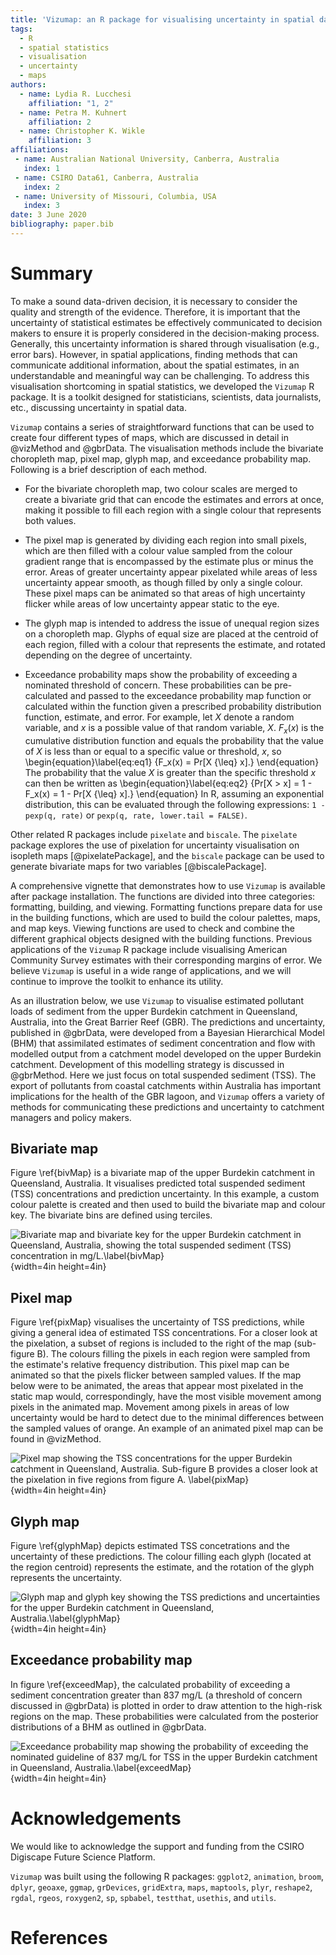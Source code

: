 ```yaml
---
title: 'Vizumap: an R package for visualising uncertainty in spatial data'
tags:
  - R
  - spatial statistics
  - visualisation
  - uncertainty
  - maps
authors:
  - name: Lydia R. Lucchesi
    affiliation: "1, 2"
  - name: Petra M. Kuhnert
    affiliation: 2
  - name: Christopher K. Wikle
    affiliation: 3
affiliations:
 - name: Australian National University, Canberra, Australia
   index: 1
 - name: CSIRO Data61, Canberra, Australia
   index: 2
 - name: University of Missouri, Columbia, USA
   index: 3 
date: 3 June 2020
bibliography: paper.bib
---
```


# Summary

To make a sound data-driven decision, it is necessary to consider the quality and strength of the evidence. Therefore, it is important that the uncertainty of statistical estimates be effectively communicated to decision makers to ensure it is properly considered in the decision-making 
process. Generally, this uncertainty information is shared through visualisation (e.g., error bars). However, in spatial applications, finding methods that can communicate additional information, about the spatial estimates, in an understandable and meaningful way can be challenging. To address this visualisation shortcoming in spatial statistics, we developed the `Vizumap` R package. It is a toolkit designed for statisticians, scientists, data journalists, etc., discussing uncertainty in spatial data.

`Vizumap` contains a series of straightforward functions that can be used to create four different types of maps, which are discussed in detail in @vizMethod and @gbrData. The visualisation methods include the bivariate choropleth map, pixel map, glyph map, and exceedance probability map. Following is a brief description of each method.

* For the bivariate choropleth map, two colour scales are merged to create a bivariate grid that can encode the estimates and errors at once, making it possible to fill each region with a single colour that represents both values.

* The pixel map is generated by dividing each region into small pixels, which are then filled with a colour value sampled from the colour gradient range that is encompassed by the estimate plus or minus the error. Areas of greater uncertainty appear pixelated while areas of less uncertainty appear smooth, as though filled by only a single colour. These pixel maps can be animated so that areas of high uncertainty flicker while areas of low uncertainty appear static to the eye.

* The glyph map is intended to address the issue of unequal region sizes on a choropleth map. Glyphs of equal size are placed at the centroid of each region, filled with a colour that represents the estimate, and rotated depending on the degree of uncertainty.

* Exceedance probability maps show the probability of exceeding a nominated threshold of concern. These probabilities can be pre-calculated and passed to the exceedance probability map function or calculated within the function given a prescribed probability distribution function, estimate, and error. For example, let $X$ denote a random variable, and $x$ is a possible value of that random variable, $X$. $F_x(x)$ is the cumulative distribution function and equals the probability that the value of $X$ is less than or equal to a specific value or threshold, $x$, so 
\begin{equation}\label{eq:eq1}
{F_x(x) = Pr[X {\leq} x].}
\end{equation}
The probability that the value $X$ is greater than the specific threshold $x$ can then be written as 
\begin{equation}\label{eq:eq2}
{Pr[X > x] = 1 - F_x(x) = 1 - Pr[X {\leq} x].}
\end{equation}
In R, assuming an exponential distribution, this can be evaluated through the following expressions: `1 - pexp(q, rate)` or `pexp(q, rate, lower.tail = FALSE)`.

Other related R packages include `pixelate` and `biscale`. The `pixelate` package explores the use of pixelation for uncertainty visualisation on isopleth maps [@pixelatePackage], and the `biscale` package can be used to generate bivariate maps for two variables [@biscalePackage].

A comprehensive vignette that demonstrates how to use `Vizumap` is available after package installation. The functions are divided into three categories: formatting, building, and viewing. Formatting functions prepare data for use in the building functions, which are used to build the colour palettes, maps, and map keys. Viewing functions are used to check and combine the different graphical objects designed with the building functions. Previous applications of the `Vizumap` R package include visualising American Community Survey estimates with their corresponding margins of error. We believe `Vizumap` is useful in a wide range of applications, and we will continue to improve the toolkit to enhance its utility.

As an illustration below, we use `Vizumap` to visualise estimated pollutant loads of sediment from the upper Burdekin catchment in Queensland, Australia, into the Great Barrier Reef (GBR). The predictions and uncertainty, published in @gbrData, were developed from a Bayesian Hierarchical Model (BHM) that assimilated estimates of sediment concentration and flow with modelled output from a catchment model developed on the upper Burdekin catchment. Development of this modelling strategy is discussed in @gbrMethod. Here we just focus on total suspended sediment (TSS).  The export of pollutants from coastal catchments within Australia has important implications for the health of the GBR lagoon, and `Vizumap` offers a variety of methods for communicating these predictions and uncertainty to catchment managers and policy makers.

## Bivariate map

Figure \ref{bivMap} is a bivariate map of the upper Burdekin catchment in Queensland, Australia. It visualises predicted total suspended sediment (TSS) concentrations and prediction uncertainty. In this example, a custom colour palette is created and then used to build the bivariate map and colour key. The bivariate bins are defined using terciles.

![Bivariate map and bivariate key for the upper Burdekin catchment in Queensland, Australia, showing the total suspended sediment (TSS) concentration in mg/L.\label{bivMap}](bivariateMap.png){width=4in height=4in}

## Pixel map

Figure \ref{pixMap} visualises the uncertainty of TSS predictions, while giving a general idea of estimated TSS concentrations. For a closer look at the pixelation, a subset of regions is included to the right of the map (sub-figure B). The colours filling the pixels in each region were sampled from the estimate's relative frequency distribution. This pixel map can be animated so that the pixels flicker between sampled values. If the map below were to be animated, the areas that appear most pixelated in the static map would, correspondingly, have the most visible movement among pixels in the animated map. Movement among pixels in areas of low uncertainty would be hard to detect due to the minimal differences between the sampled values of orange. An example of an animated pixel map can be found in @vizMethod.

![Pixel map showing the TSS concentrations for the upper Burdekin catchment in Queensland, Australia. Sub-figure B provides a closer look at the pixelation in five regions from figure A. \label{pixMap}](pixelMap.png){width=4in height=4in}

## Glyph map

Figure \ref{glyphMap} depicts estimated TSS concetrations and the uncertainty of these predictions. The colour filling each glyph (located at the region centroid) represents the estimate, and the rotation of the glyph represents the uncertainty.

![Glyph map and glyph key showing the TSS predictions and uncertainties for the upper Burdekin catchment in Queensland, Australia.\label{glyphMap}](glyphMap.png){width=4in height=4in}

## Exceedance probability map

In figure \ref{exceedMap}, the calculated probability of exceeding a sediment concentration greater than 837 mg/L (a threshold of concern discussed in @gbrData) is plotted in order to draw attention to the high-risk regions on the map. These probabilities were calculated from the posterior distributions of a BHM as outlined in @gbrData.

![Exceedance probability map showing the probability of exceeding the nominated guideline of 837 mg/L for TSS in the upper Burdekin catchment in Queensland, Australia.\label{exceedMap}](exceedMap.png){width=4in height=4in}

# Acknowledgements

We would like to acknowledge the support and funding from the CSIRO Digiscape Future Science Platform.

`Vizumap` was built using the following R packages: `ggplot2`, `animation`, `broom`, `dplyr`, `geoaxe`, `ggmap`, `grDevices`, `gridExtra`, `maps`, `maptools`, `plyr`, `reshape2`, `rgdal`, `rgeos`, `roxygen2`, `sp`, `spbabel`, `testthat`, `usethis`, and `utils`.

# References
